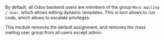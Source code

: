 By default, all Odoo backend users are members of the group `Mass mailing / User`,
which allows editing dynamic templates. This in turn allows to run code, which allows to
escalate privileges.

This module removes the default assignment, and removes the mass mailing user group from all users except admin.
